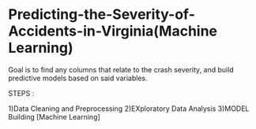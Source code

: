 # Predicting-the-Severity-of-Accidents-in-Virginia(Machine Learning)

Goal is to find any columns that relate to the crash severity, and build predictive models based on said variables.

STEPS : 

1)Data Cleaning and Preprocessing
2)EXploratory Data Analysis
3)MODEL Building [Machine Learning]
